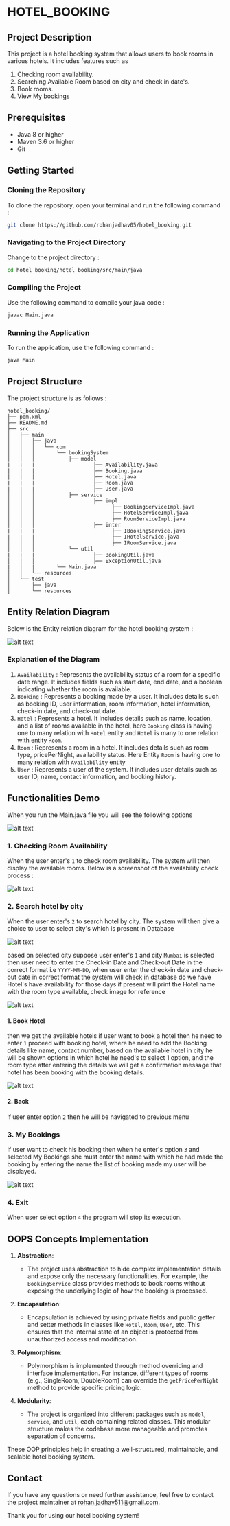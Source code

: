 # HOTEL_BOOKING

## Project Description
This project is a hotel booking system that allows users to book rooms in various hotels. 
It includes features such as 
 1. Checking room availability.
 2. Searching Available Room based on city and check in date's.
 3. Book rooms.
 4. View My bookings

## Prerequisites
- Java 8 or higher
- Maven 3.6 or higher
- Git

## Getting Started

### Cloning the Repository
To clone the repository, open your terminal and run the following command :
```sh
git clone https://github.com/rohanjadhav05/hotel_booking.git
```

### Navigating to the Project Directory
Change to the project directory :
```sh
cd hotel_booking/hotel_booking/src/main/java
```

### Compiling the Project
Use the following command to compile your java code : 
```sh
javac Main.java
```

### Running the Application
To run the application, use the following command :
```sh
java Main
```

## Project Structure
The project structure is as follows : 
```
hotel_booking/
├── pom.xml
├── README.md
├── src
│   ├── main
│   │   ├── java
│   │   │   └── com
│   │   │       └── bookingSystem
│   │   │           ├── model
|   |   |                   ├── Availability.java
|   |   |                   ├── Booking.java
|   |   |                   ├── Hotel.java
|   |   |                   ├── Room.java
|   |   |                   ├── User.java 
│   │   │           ├── service
│   │   │                   ├── impl
│   │   │                         ├── BookingServiceImpl.java
│   │   │                         ├── HotelServiceImpl.java
│   │   │                         ├── RoomServiceImpl.java
│   │   │                   ├── inter
|   |   |                         ├── IBookingService.java
|   |   |                         ├── IHotelService.java
│   │   │                         ├── IRoomService.java
│   │   │           └── util
|   |   |                   ├── BookingUtil.java
│   │   │                   ├── ExceptionUtil.java
|   |   |       └── Main.java
│   │   └── resources
│   └── test
│       ├── java
│       └── resources
```

## Entity Relation Diagram
Below is the Entity relation diagram for the hotel booking system :

![alt text](image-6.png)

### Explanation of the Diagram

1. `Availability` : Represents the availability status of a room for a specific date range. It  includes fields such as start date, end date, and a boolean indicating whether the room is available.
2. `Booking` : Represents a booking made by a user. It includes details such as booking ID, user information, room information, hotel information, check-in date, and check-out date.  
3. `Hotel` :  Represents a hotel. It includes details such as  name, location, and a list of rooms available in the hotel, here `Booking` class is having one to many relation with `Hotel` entity and `Hotel` is many to one relation with entity `Room`.
4. `Room` : Represents a room in a hotel. It includes details such as room type, pricePerNight, availability status. Here Entity `Room` is having one to many relation with `Availability` entity 
5. `User` : Represents a user of the system. It includes user details such as user ID, name, contact information, and booking history.

## Functionalities Demo

When you run the Main.java file you will see the following options 

![alt text](image.png)

### 1. Checking Room Availability
When the user enter's `1` to check room availability. The system will then display the available rooms. Below is a screenshot of the availability check process :

![alt text](image-1.png)

### 2. Search hotel by city
When the user enter's `2` to search hotel by city. The system will then give a choice to user 
to select city's which is present in Database

![alt text](image-2.png)

based on selected city suppose user enter's `1` and city `Mumbai` is selected then user need to enter the Check-in Date and Check-out Date in the correct format i.e `YYYY-MM-DD`,
when user enter the check-in date and check-out date in correct format the system will check in 
database do we have Hotel's have availability for those days if present will print the Hotel name with the room type available, check image for reference

![alt text](image-3.png)

#### 1. Book Hotel

then we get the available hotels if user want to book a hotel then he need to enter `1` proceed with booking hotel, where he need to add the Booking details like name, contact number, based on the available hotel in city he will be shown options in which hotel he need's to select 1 option, and the room type after entering the details we will get a confirmation message that hotel has been booking with the booking details.

![alt text](image-4.png)

#### 2. Back

if user enter option `2` then he will be navigated to previous menu

### 3. My Bookings

If user want to check his booking then when he enter's option `3` and selected My Bookings she must enter the name with which he had made the booking by entering the name the list of booking made my user will be displayed.

![alt text](image-5.png)

### 4. Exit

When user select option `4` the program will stop its execution.

## OOPS Concepts Implementation

1. **Abstraction**: 
    - The project uses abstraction to hide complex implementation details and expose only the necessary functionalities. For example, the `BookingService` class provides methods to book rooms without exposing the underlying logic of how the booking is processed.

2. **Encapsulation**: 
    - Encapsulation is achieved by using private fields and public getter and setter methods in classes like `Hotel`, `Room`, `User`, etc. This ensures that the internal state of an object is protected from unauthorized access and modification.

3. **Polymorphism**: 
    - Polymorphism is implemented through method overriding and interface implementation. For instance, different types of rooms (e.g., SingleRoom, DoubleRoom) can override the `getPricePerNight` method to provide specific pricing logic.

4. **Modularity**: 
    - The project is organized into different packages such as `model`, `service`, and `util`, each containing related classes. This modular structure makes the codebase more manageable and promotes separation of concerns.

These OOP principles help in creating a well-structured, maintainable, and scalable hotel booking system.


## Contact
If you have any questions or need further assistance, feel free to contact the project maintainer at rohan.jadhav511@gmail.com.

Thank you for using our hotel booking system!


